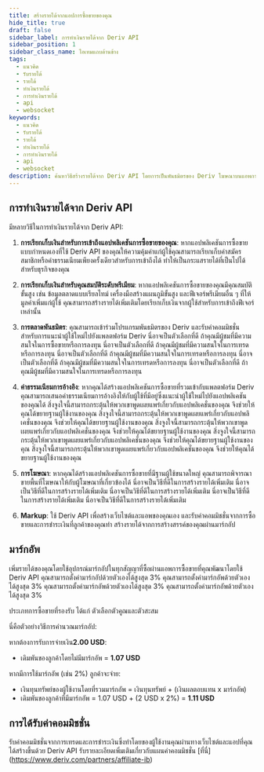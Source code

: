 ```yaml
---
title: สร้างรายได้จากแอปการซื้อขายของคุณ
hide_title: true
draft: false
sidebar_label: การทำเงินรายได้จาก Deriv API
sidebar_position: 1
sidebar_class_name: ไอเทมแถบด้านข้าง
tags:
  - แนวคิด
  - รับรายได้
  - รายได้
  - ทำเงินรายได้
  - การทำเงินรายได้
  - api
  - websocket
keywords:
  - แนวคิด
  - รับรายได้
  - รายได้
  - ทำเงินรายได้
  - การทำเงินรายได้
  - api
  - websocket
description: ค้นหาวิธีสร้างรายได้จาก Deriv API โดยการเป็นพันธมิตรของ Deriv โฆษณาบนแอพการซื้อขายของคุณ หรือเสนอคุณสมบัติระดับพรีเมียม
---
```


## การทำเงินรายได้จาก Deriv API

มีหลายวิธีในการทำเงินรายได้จาก Deriv API:

1. **การเรียกเก็บเงินสำหรับการเข้าถึงแอปพลิเคชันการซื้อขายของคุณ**: หากแอปพลิเคชันการซื้อขายแบบกำหนดเองที่ใช้ Deriv API ของคุณให้ความคุ้มค่าแก่ผู้ใช้คุณสามารถเรียกเก็บค่าสมัครสมาชิกหรือค่าธรรมเนียมเพียงครั้งเดียวสำหรับการเข้าถึงได้ ทำให้เป็นกระแสรายได้ที่เป็นไปได้สำหรับธุรกิจของคุณ

2. **การเรียกเก็บเงินสำหรับคุณสมบัติระดับพรีเมียม**: หากแอปพลิเคชันการซื้อขายของคุณมีคุณสมบัติขั้นสูง เช่น ข้อมูลตลาดแบบเรียลไทม์ เครื่องมือสร้างแผนภูมิขั้นสูง และฟีเจอร์พรีเมียมอื่น ๆ ที่ให้มูลค่าเพิ่มแก่ผู้ใช้ คุณสามารถสร้างรายได้เพิ่มเติมโดยเรียกเก็บเงินจากผู้ใช้สำหรับการเข้าถึงฟีเจอร์เหล่านั้น

3. **การตลาดพันธมิตร**: คุณสามารถเข้าร่วมโปรแกรมพันธมิตรของ Deriv และรับค่าคอมมิชชั่นสำหรับการแนะนำผู้ใช้ใหม่ไปยังแพลตฟอร์ม Deriv นี่อาจเป็นตัวเลือกที่ดี ถ้าคุณมีผู้ชมที่มีความสนใจในการซื้อขายหรือการลงทุน นี่อาจเป็นตัวเลือกที่ดี ถ้าคุณมีผู้ชมที่มีความสนใจในการเทรดหรือการลงทุน นี่อาจเป็นตัวเลือกที่ดี ถ้าคุณมีผู้ชมที่มีความสนใจในการเทรดหรือการลงทุน นี่อาจเป็นตัวเลือกที่ดี ถ้าคุณมีผู้ชมที่มีความสนใจในการเทรดหรือการลงทุน นี่อาจเป็นตัวเลือกที่ดี ถ้าคุณมีผู้ชมที่มีความสนใจในการเทรดหรือการลงทุน

4. **ค่าธรรมเนียมการอ้างอิง**: หากคุณได้สร้างแอปพลิเคชันการซื้อขายที่รวมเข้ากับแพลตฟอร์ม Deriv คุณสามารถเสนอค่าธรรมเนียมการอ้างอิงให้กับผู้ใช้ที่มีอยู่ซึ่งแนะนำผู้ใช้ใหม่ไปยังแอปพลิเคชันของคุณได้ สิ่งจูงใจนี้สามารถกระตุ้นให้พวกเขาพูดเผยแพร่เกี่ยวกับแอปพลิเคชั่นของคุณ จึงช่วยให้คุณได้ขยายฐานผู้ใช้งานของคุณ สิ่งจูงใจนี้สามารถกระตุ้นให้พวกเขาพูดเผยแพร่เกี่ยวกับแอปพลิเคชั่นของคุณ จึงช่วยให้คุณได้ขยายฐานผู้ใช้งานของคุณ สิ่งจูงใจนี้สามารถกระตุ้นให้พวกเขาพูดเผยแพร่เกี่ยวกับแอปพลิเคชั่นของคุณ จึงช่วยให้คุณได้ขยายฐานผู้ใช้งานของคุณ สิ่งจูงใจนี้สามารถกระตุ้นให้พวกเขาพูดเผยแพร่เกี่ยวกับแอปพลิเคชั่นของคุณ จึงช่วยให้คุณได้ขยายฐานผู้ใช้งานของคุณ สิ่งจูงใจนี้สามารถกระตุ้นให้พวกเขาพูดเผยแพร่เกี่ยวกับแอปพลิเคชั่นของคุณ จึงช่วยให้คุณได้ขยายฐานผู้ใช้งานของคุณ

5. **การโฆษณา**: หากคุณได้สร้างแอปพลิเคชันการซื้อขายที่มีฐานผู้ใช้ขนาดใหญ่ คุณสามารถพิจารณาขายพื้นที่โฆษณาให้กับผู้โฆษณาที่เกี่ยวข้องได้ นี่อาจเป็นวิธีที่ดีในการสร้างรายได้เพิ่มเติม นี่อาจเป็นวิธีที่ดีในการสร้างรายได้เพิ่มเติม นี่อาจเป็นวิธีที่ดีในการสร้างรายได้เพิ่มเติม นี่อาจเป็นวิธีที่ดีในการสร้างรายได้เพิ่มเติม นี่อาจเป็นวิธีที่ดีในการสร้างรายได้เพิ่มเติม

6. **Markup**: ใช้ Deriv API เพื่อสร้างเว็บไซต์และแอพของคุณเอง และรับค่าคอมมิชชั่นจากการซื้อขายและการชำระเงินที่ลูกค้าของคุณทำ สร้างรายได้จากการสร้างสรรค์ของคุณผ่านมาร์กอัป

## มาร์กอัพ

เพิ่มรายได้ของคุณโดยใช้อุปกรณ์มาร์กอัปในทุกสัญญาที่ซื้อผ่านแอพการซื้อขายที่คุณพัฒนาโดยใช้ Deriv API คุณสามารถตั้งค่ามาร์กอัปด้วยตัวเองได้สูงสุด 3% คุณสามารถตั้งค่ามาร์กอัพด้วยตัวเองได้สูงสุด 3% คุณสามารถตั้งค่ามาร์กอัพด้วยตัวเองได้สูงสุด 3% คุณสามารถตั้งค่ามาร์กอัพด้วยตัวเองได้สูงสุด 3%

ประเภทการซื้อขายที่รองรับ ได้แก่ ตัวเลือกตัวคูณและตัวสะสม

นี่คือตัวอย่างวิธีการคำนวณมาร์กอัป:

หากต้องการรับการจ่ายเงิน**2.00 USD**:

- เดิมพันของลูกค้าโดยไม่มีมาร์กอัพ = **1.07 USD**

หากมีการใช้มาร์กอัพ (เช่น 2%) ลูกค้าจะจ่าย:

- เงินทุนทรัพย์ของผู้ใช้งานโดยที่รวมมาร์กอัพ = เงินทุนทรัพย์ + (เงินผลตอบแทน x มาร์กอัพ)
- เดิมพันของลูกค้าที่มีมาร์กอัพ = 1.07 USD + (2 USD x 2%) = **1.11 USD**

## การได้รับค่าคอมมิชชั่น

รับค่าคอมมิชชั่นจากการเทรดและการชำระเงินซึ่งทำโดยของผู้ใช้งานคุณผ่านทางเว็บไซต์และแอปที่คุณได้สร้างขึ้นด้วย Deriv API รับรายละเอียดเพิ่มเติมเกี่ยวกับแผนค่าคอมมิชชั่น [ที่นี่] (https://www.deriv.com/partners/affiliate-ib)
